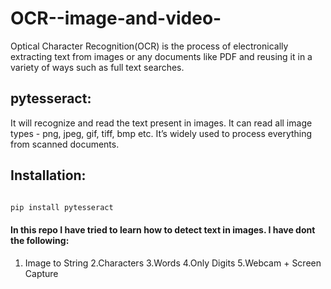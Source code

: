 # OCR--image-and-video-


Optical Character Recognition(OCR) is the process of electronically extracting text from images or any documents like PDF and reusing it in a variety of ways such as full text searches.

## pytesseract:
It will recognize and read the text present in images. It can read all image types - png, jpeg, gif, tiff, bmp etc. It’s widely used to process everything from scanned documents.

## Installation:

```python

pip install pytesseract

```


#### In this repo I have tried to learn how to detect text in images. I have dont the following:

1. Image to String
2.Characters
3.Words
4.Only Digits
5.Webcam + Screen Capture


